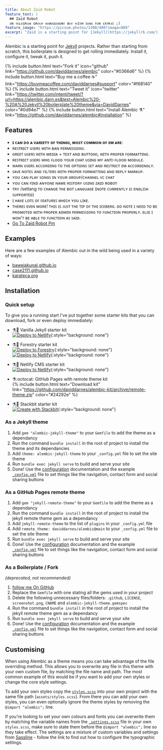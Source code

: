 ```yaml
---
title: About Zaid Robot
feature_text: |
  ## Zaid Robot
  ᴀɴ ᴛᴇʟᴇɢʀᴀᴍ ɢʀᴏᴜᴘ ᴍᴀɴᴀɢᴇᴍᴇɴᴛ ʙᴏᴛ ᴡɪᴛʜ ꜱᴏᴍᴇ ꜰᴜɴ ᴇxᴛʀᴀꜱ ;)
feature_image: "https://picsum.photos/1300/400?image=989"
excerpt: "Zaid is a starting point for [Jekyll](https://jekyllrb.com/) projects. Rather than starting from scratch, this boilerplate is designed to get the ball rolling immediately. Install it, configure it, tweak it, push it."
---
```


Alembic is a starting point for [Jekyll](https://jekyllrb.com/) projects. Rather than starting from scratch, this boilerplate is designed to get rolling immediately. Install it, configure it, tweak it, push it.

{% include button.html text="Fork it" icon="github" link="https://github.com/daviddarnes/alembic" color="#0366d6" %} {% include button.html text="Buy me a coffee ☕️" link="https://buymeacoffee.com/daviddarnes#support" color="#f68140" %} {% include button.html text="Tweet it" icon="twitter" link="https://twitter.com/intent/tweet/?url=https://alembic.darn.es&text=Alembic%20-%20A%20Jekyll%20boilerplate%20theme&via=DavidDarnes" color="#0d94e7" %} {% include button.html text="Install Alembic ⚗️" link="https://github.com/daviddarnes/alembic#installation" %}

## Features

- **ɪ ᴄᴀɴ ᴅᴏ ᴀ ᴠᴀʀɪᴇᴛʏ ᴏꜰ ᴛʜɪɴɢꜱ, ᴍᴏꜱᴛ ᴄᴏᴍᴍᴏɴ ᴏꜰ ᴇᴍ ᴀʀᴇ**:
- ʀᴇꜱᴛʀɪᴄᴛ ᴜꜱᴇʀꜱ ᴡɪᴛʜ ʙᴀɴ ᴘᴇʀᴍɪꜱꜱɪᴏɴꜱ.
- ɢʀᴇᴇᴛ ᴜꜱᴇʀꜱ ᴡɪᴛʜ ᴍᴇᴅɪᴀ + ᴛᴇxᴛ ᴀɴᴅ ʙᴜᴛᴛᴏɴꜱ, ᴡɪᴛʜ ᴘʀᴏᴘᴇʀ ꜰᴏʀᴍᴀᴛᴛɪɴɢ.
- ʀᴇꜱᴛʀɪᴄᴛ ᴜꜱᴇʀꜱ ᴡʜᴏ ꜰʟᴏᴏᴅ ʏᴏᴜʀ ᴄʜᴀᴛ ᴜꜱɪɴɢ ᴍʏ ᴀɴᴛɪ-ꜰʟᴏᴏᴅ ᴍᴏᴅᴜʟᴇ.
- ᴡᴀʀɴ ᴜꜱᴇʀꜱ ᴀᴄᴄᴏʀᴅɪɴɢ ᴛᴏ ᴛʜᴇ ᴏᴘᴛɪᴏɴꜱ ꜱᴇᴛ ᴀɴᴅ ʀᴇꜱᴛʀɪᴄᴛ ᴇᴍ ᴀᴄᴄᴏʀᴅɪɴɢʟʏ.
- ꜱᴀᴠᴇ ɴᴏᴛᴇꜱ ᴀɴᴅ ꜰɪʟᴛᴇʀꜱ ᴡɪᴛʜ ᴘʀᴏᴘᴇʀ ꜰᴏʀᴍᴀᴛᴛɪɴɢ ᴀɴᴅ ʀᴇᴘʟʏ ᴍᴀʀᴋᴜᴘ.
- ʏᴏᴜ ᴄᴀɴ ᴘʟᴀʏ ꜱᴏɴɢꜱ ɪɴ ʏᴏᴜʀ ɢʀᴏᴜᴘ/ᴄʜᴀɴɴᴇʟ ᴠᴄ ᴄʜᴀᴛ
- ʏᴏᴜ ᴄᴀɴ ꜰɪɴᴅ ᴀɴʏᴏɴᴇ ɴᴀᴍᴇ ʜɪꜱᴛᴏʀʏ ᴜꜱɪɴɢ ᴢᴀɪᴅ ʀᴏʙᴏᴛ
- ᴛʀʏ /setlang ᴛᴏ ᴄʜᴀɴɢᴇ ᴛʜᴇ ʙᴏᴛ ʟᴀɴɢᴜᴀɢᴇ (ɴᴏᴛᴇ ᴄᴜʀʀᴇɴᴛʟʏ ɪꜱ ᴇɴɢʟɪꜱʜ ꜱᴜᴘᴘᴏʀᴛᴇᴅ)
- ɪ ʜᴀᴠᴇ ʟᴏᴛꜱ ᴏꜰ ꜰᴇᴀᴛᴜʀᴇꜱ ᴡʜɪᴄʜ ʏᴏᴜ ʟɪᴋᴇ.
- ᴛʜᴇʀᴇꜱ ᴇᴠᴇɴ ᴍᴏʀᴇ! ᴛʜɪꜱ ɪꜱ ᴊᴜꜱᴛ ᴛʜᴇ ᴛɪᴘ ᴏꜰ ᴛʜᴇ ɪᴄᴇʙᴇʀɢ. ᴅᴏ ɴᴏᴛᴇ ɪ ɴᴇᴇᴅ
ᴛᴏ ʙᴇ ᴘʀᴏᴍᴏᴛᴇᴅ ᴡɪᴛʜ ᴘʀᴏᴘᴇʀ ᴀᴅᴍɪɴ ᴘᴇʀᴍɪꜱꜱɪᴏɴꜱ ᴛᴏ ꜰᴜɴᴄᴛɪᴏɴ ᴘʀᴏᴘᴇʀʟʏ. 
ᴇʟꜱᴇ ɪ ᴡᴏɴ'ᴛ ʙᴇ ᴀʙʟᴇ ᴛᴏ ꜰᴜɴᴄᴛɪᴏɴ ᴀꜱ ꜱᴀɪᴅ.
- [Go To Zaid Robot Pm](https://t.me/Zaid2_Robot)

## Examples

Here are a few examples of Alembic out in the wild being used in a variety of ways:

- [bawejakunal.github.io](https://bawejakunal.github.io/)
- [case2111.github.io](https://case2111.github.io/)
- [karateca.org](https://www.karateca.org/)

## Installation

### Quick setup

To give you a running start I've put together some starter kits that you can download, fork or even deploy immediately:

- ⚗️🍨 Vanilla Jekyll starter kit  
  [![Deploy to Netlify](https://www.netlify.com/img/deploy/button.svg)](https://app.netlify.com/start/deploy?repository=https://github.com/daviddarnes/alembic-kit){:style="background: none"}
- ⚗️🌲 Forestry starter kit  
  [![Deploy to Forestry](https://assets.forestry.io/import-to-forestry.svg)](https://app.forestry.io/quick-start?repo=daviddarnes/alembic-forestry-kit&engine=jekyll){:style="background: none"}  
  [![Deploy to Netlify](https://www.netlify.com/img/deploy/button.svg)](https://app.netlify.com/start/deploy?repository=https://github.com/daviddarnes/alembic-forestry-kit){:style="background: none"}
- ⚗️💠 Netlify CMS starter kit  
  [![Deploy to Netlify](https://www.netlify.com/img/deploy/button.svg)](https://app.netlify.com/start/deploy?repository=https://github.com/daviddarnes/alembic-netlifycms-kit&stack=cms){:style="background: none"}

- ⚗️:octocat: GitHub Pages with remote theme kit  
  {% include button.html text="Download kit" link="https://github.com/daviddarnes/alembic-kit/archive/remote-theme.zip" color="#24292e" %}
- ⚗️🚀 Stackbit starter kit  
  [![Create with Stackbit](https://assets.stackbit.com/badge/create-with-stackbit.svg)](https://app.stackbit.com/create?theme=https://github.com/daviddarnes/alembic-stackbit-kit){:style="background: none"}

### As a Jekyll theme

1. Add `gem "alembic-jekyll-theme"` to your `Gemfile` to add the theme as a dependancy
2. Run the command `bundle install` in the root of project to install the theme and its dependancies
3. Add `theme: alembic-jekyll-theme` to your `_config.yml` file to set the site theme
4. Run `bundle exec jekyll serve` to build and serve your site
5. Done! Use the [configuration](#configuration) documentation and the example [`_config.yml`](https://github.com/daviddarnes/alembic/blob/master/_config.yml) file to set things like the navigation, contact form and social sharing buttons

### As a GitHub Pages remote theme

1. Add `gem "jekyll-remote-theme"` to your `Gemfile` to add the theme as a dependancy
2. Run the command `bundle install` in the root of project to install the jekyll remote theme gem as a dependancy
3. Add `jekyll-remote-theme` to the list of `plugins` in your `_config.yml` file
4. Add `remote_theme: daviddarnes/alembic@main` to your `_config.yml` file to set the site theme
5. Run `bundle exec jekyll serve` to build and serve your site
6. Done! Use the [configuration](#configuration) documentation and the example [`_config.yml`](https://github.com/daviddarnes/alembic/blob/master/_config.yml) file to set things like the navigation, contact form and social sharing buttons

### As a Boilerplate / Fork

_(deprecated, not recommended)_

1. [follow me On GitHub](https://github.com/ITZ-ZAID)
2. Replace the `Gemfile` with one stating all the gems used in your project
3. Delete the following unnecessary files/folders: `.github`, `LICENSE`, `screenshot.png`, `CNAME` and `alembic-jekyll-theme.gemspec`
4. Run the command `bundle install` in the root of project to install the jekyll remote theme gem as a dependancy
5. Run `bundle exec jekyll serve` to build and serve your site
6. Done! Use the [configuration](#configuration) documentation and the example [`_config.yml`](https://github.com/daviddarnes/alembic/blob/master/_config.yml) file to set things like the navigation, contact form and social sharing buttons

## Customising

When using Alembic as a theme means you can take advantage of the file overriding method. This allows you to overwrite any file in this theme with your own custom file, by matching the file name and path. The most common example of this would be if you want to add your own styles or change the core style settings.

To add your own styles copy the [`styles.scss`](https://github.com/daviddarnes/alembic/blob/master/assets/styles.scss) into your own project with the same file path (`assets/styles.scss`). From there you can add your own styles, you can even optionally ignore the theme styles by removing the `@import "alembic";` line.

If you're looking to set your own colours and fonts you can overwrite them by matching the variable names from the [`_settings.scss`](https://github.com/daviddarnes/alembic/blob/master/_sass/_settings.scss) file in your own `styles.scss`, make sure to state them before the `@import "alembic";` line so they take effect. The settings are a mixture of custom variables and settings from [Sassline](https://medium.com/@jakegiltsoff/sassline-v2-0-e424b2881e7e) - follow the link to find out how to configure the typographic settings.
